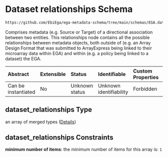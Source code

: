 # Dataset relationships Schema

```txt
https://github.com/EbiEga/ega-metadata-schema/tree/main/schemas/EGA.dataset.json#/properties/dataset_relationships
```

Comprises metadata (e.g. Source or Target) of a directional association between two entities. This relationships node contains all the possible relationships between metadata objects, both outside of (e.g. an Array Design Format that was submitted to ArrayExpress being linked to their microarray data within EGA) and within (e.g. a policy being linked to a dataset) the EGA.

| Abstract            | Extensible | Status         | Identifiable            | Custom Properties | Additional Properties | Access Restrictions | Defined In                                                                     |
| :------------------ | :--------- | :------------- | :---------------------- | :---------------- | :-------------------- | :------------------ | :----------------------------------------------------------------------------- |
| Can be instantiated | No         | Unknown status | Unknown identifiability | Forbidden         | Forbidden             | none                | [EGA.dataset.json\*](../../../schemas/EGA.dataset.json "open original schema") |

## dataset\_relationships Type

an array of merged types ([Details](ega-13-properties-dataset-relationships-items.md))

## dataset\_relationships Constraints

**minimum number of items**: the minimum number of items for this array is: `1`
